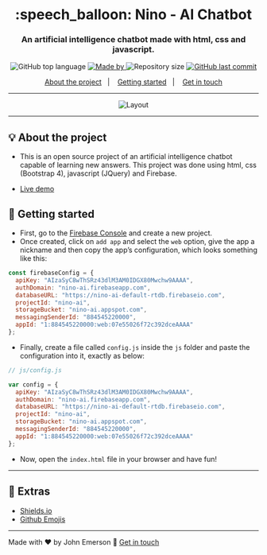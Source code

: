 <h1 align="center">:speech_balloon: Nino - AI Chatbot</h1>
<h3 align="center">An artificial intelligence chatbot made with html, css and javascript.</h3>

<p align="center">
  <img alt="GitHub top language" src="https://img.shields.io/github/languages/top/JohnEmerson1406/nino?color=%23FF669D">
  
  <a href="https://www.linkedin.com/in/johnemerson1406/">
    <img alt="Made by" src="https://img.shields.io/badge/made%20by-John%20Emerson-%23FF669D">
  </a>
  
  <img alt="Repository size" src="https://img.shields.io/github/repo-size/JohnEmerson1406/nino?color=%23FF669D">
  
  <a href="https://github.com/JohnEmerson1406/nino/commits/master">
    <img alt="GitHub last commit" src="https://img.shields.io/github/last-commit/JohnEmerson1406/nino?color=%23FF669D">
  </a>
</p>

<p align="center">
  <a href="#bulb-about-the-project">About the project</a>&nbsp;&nbsp;&nbsp;|&nbsp;&nbsp;&nbsp;
  <a href="#rocket-getting-started">Getting started</a>&nbsp;&nbsp;&nbsp;|&nbsp;&nbsp;&nbsp;
  <a href="#star2-extras">Get in touch</a>
</p>

---

<p align="center">
  <img alt="Layout" src="https://user-images.githubusercontent.com/43749971/111331199-6c278600-864f-11eb-9548-a959db021f67.gif">
</p>

---

## :bulb: About the project

- This is an open source project of an artificial intelligence chatbot capable of learning new answers. This project was done using html, css (Bootstrap 4), javascript (JQuery) and Firebase.

- [Live demo](https://ninoai.netlify.app)

## :rocket: Getting started

- First, go to the [Firebase Console](https://console.firebase.google.com) and create a new project.
- Once created, click on `add app` and select the `web` option, give the app a nickname and then copy the app’s configuration, which looks something like this:
```javascript
const firebaseConfig = {
  apiKey: "AIzaSyC8wThSRz43dlM3AM0IDGX80Mwchw9AAAA",
  authDomain: "nino-ai.firebaseapp.com",
  databaseURL: "https://nino-ai-default-rtdb.firebaseio.com",
  projectId: "nino-ai",
  storageBucket: "nino-ai.appspot.com",
  messagingSenderId: "884545220000",
  appId: "1:884545220000:web:07e55026f72c392dceAAAA"
};
```
- Finally, create a file called `config.js` inside the `js` folder and paste the configuration into it, exactly as below:
```javascript
// js/config.js

var config = {
  apiKey: "AIzaSyC8wThSRz43dlM3AM0IDGX80Mwchw9AAAA",
  authDomain: "nino-ai.firebaseapp.com",
  databaseURL: "https://nino-ai-default-rtdb.firebaseio.com",
  projectId: "nino-ai",
  storageBucket: "nino-ai.appspot.com",
  messagingSenderId: "884545220000",
  appId: "1:884545220000:web:07e55026f72c392dceAAAA"
};
```
- Now, open the `index.html` file in your browser and have fun!

---

## :star2: Extras
- [Shields.io](https://shields.io/)
- [Github Emojis](https://gist.github.com/rxaviers/7360908)

---

Made with ♥ by John Emerson :wave: [Get in touch](https://johnemerson1406.github.io/linktree)
